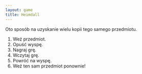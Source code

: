 ```yaml
---
layout: game
title: Heimdall
---
```


Oto sposób na uzyskanie wielu kopii tego samego przedmiotu.

1. Weź przedmiot.
2. Opuść wyspę.
3. Nagraj grę.
4. Wczytaj grę.
5. Powróć na wyspę.
6. Weź ten sam przedmiot ponownie!
